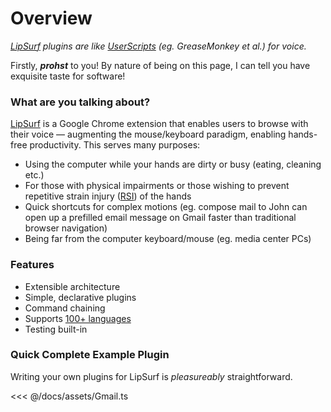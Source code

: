 # Overview
_[LipSurf](https://www.lipsurf.com) plugins are like [UserScripts](https://en.wikipedia.org/wiki/Userscript) (eg. GreaseMonkey et al.) for voice._

Firstly, _**prohst**_ to you! By nature of being on this page, I can tell you have exquisite taste for software!

### What are you talking about?

[LipSurf](https://chrome.google.com/webstore/detail/lipsurf/lnnmjmalakahagblkkcnjkoaihlfglon) is a Google Chrome extension that enables users to browse with their voice — augmenting the mouse/keyboard paradigm, enabling hands-free productivity. This serves many purposes:

 - Using the computer while your hands are dirty or busy (eating, cleaning etc.)
 - For those with physical impairments or those wishing to prevent repetitive strain injury ([RSI](https://www.nhs.uk/conditions/repetitive-strain-injury-rsi/)) of the hands
 - Quick shortcuts for complex motions (eg. <span class="voice-cmd">compose mail to John</span> can open up a prefilled email message on Gmail faster than traditional browser navigation)
 - Being far from the computer keyboard/mouse (eg. media center PCs)

### Features
 - Extensible architecture
 - Simple, declarative plugins
 - Command chaining
 - Supports [100+ languages](/langs.md)
 - Testing built-in

### Quick Complete Example Plugin
Writing your own plugins for LipSurf is *pleasureably* straightforward.

<<< @/docs/assets/Gmail.ts

